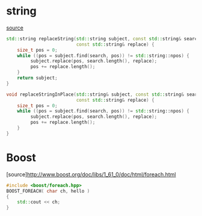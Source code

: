 # string
[source](http://stackoverflow.com/questions/5343190/how-do-i-replace-all-instances-of-a-string-with-another-string)
```c++
std::string replaceString(std::string subject, const std::string& search,
                          const std::string& replace) {
    size_t pos = 0;
    while ((pos = subject.find(search, pos)) != std::string::npos) {
         subject.replace(pos, search.length(), replace);
         pos += replace.length();
    }
    return subject;
}

void replaceStringInPlace(std::string& subject, const std::string& search,
                          const std::string& replace) {
    size_t pos = 0;
    while ((pos = subject.find(search, pos)) != std::string::npos) {
         subject.replace(pos, search.length(), replace);
         pos += replace.length();
    }
}
```

# Boost
[source]http://www.boost.org/doc/libs/1_61_0/doc/html/foreach.html
```c++
#include <boost/foreach.hpp>
BOOST_FOREACH( char ch, hello )
{
    std::cout << ch;
}
```
